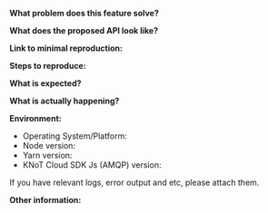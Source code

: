 <!--
This Issue Template is a modified version from Vuejs's:
https://new-issue.vuejs.org/
-->

<!-- ISSUE TEMPLATE -->

<!-- Feature Request -->
<!-- (Delete if this issue is for a bug report) -->

**What problem does this feature solve?**
<!-- Explain your use case, context, and rationale behind this feature request. More importantly, what is the end user experience you are trying to build that led to the need for this feature? -->

**What does the proposed API look like?**
<!-- Describe how you propose to solve the problem and provide code samples of how the API would work once implemented.  -->

<!-- Bug Report -->
<!-- (Delete if this issue is for a feature request) -->

**Link to minimal reproduction:**
<!-- A bug reproduction is a piece of code that can run and demonstrate how a bug can happen. -->

**Steps to reproduce:**
<!-- What do we need to do after opening your repro in order to make the bug happen? -->

**What is expected?**

**What is actually happening?**

**Environment:**

- Operating System/Platform:
- Node version:
- Yarn version:
- KNoT Cloud SDK Js (AMQP) version:

If you have relevant logs, error output and etc, please attach them.

**Other information:**
<!-- e.g. some background/context of how you ran into this bug. -->
